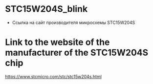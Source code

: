 # STC15W204S_blink


- Ссылка на сайт производителя микросхемы STC15W204S
# Link to the website of the manufacturer of the STC15W204S chip
https://www.stcmicro.com/stc/stc15w204s.html
